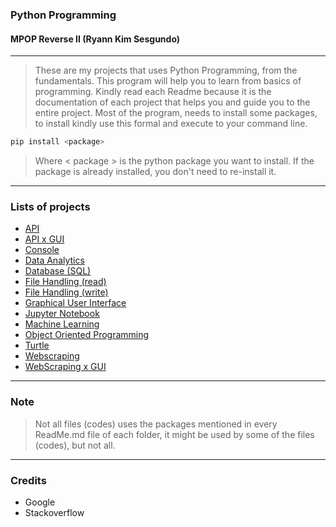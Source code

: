 ### Python Programming
#### MPOP Reverse II (Ryann Kim Sesgundo)
---

> These are my projects that uses Python Programming, from the fundamentals. This program will help you to learn from basics of programming. Kindly read each Readme because it is the documentation of each project that helps you and guide you to the entire project. Most of the program, needs to install some packages, to install kindly use this formal and execute to your command line.

```Bash
pip install <package>
```

> Where < package > is the python package you want to install. If the package is already installed, you don't need to re-install it.
---
### Lists of projects
* [API](API/)
* [API x GUI](API%20x%20GUI/)
* [Console](Console/)
* [Data Analytics](Data%20Analytics/)
* [Database (SQL)](Database/)
* [File Handling (read)](File%20Handling/read/)
* [File Handling (write)](File%20Handling/write/)
* [Graphical User Interface](GUI/)
* [Jupyter Notebook](Jupyter/)
* [Machine Learning](Machine%20Learning/)
* [Object Oriented Programming](ObjectOrientedProgramming/)
* [Turtle](GUI/_Turtle/)
* [Webscraping](WebScraping/)
* [WebScraping x GUI](Webscrape%20x%20GUI/)
---
### Note
> Not all files (codes) uses the packages mentioned in every ReadMe.md file of each folder, it might be used by some of the files (codes), but not all.
---
### Credits
* Google
* Stackoverflow

